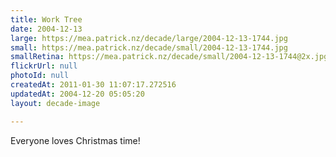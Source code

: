 ```yaml
---
title: Work Tree
date: 2004-12-13
large: https://mea.patrick.nz/decade/large/2004-12-13-1744.jpg
small: https://mea.patrick.nz/decade/small/2004-12-13-1744.jpg
smallRetina: https://mea.patrick.nz/decade/small/2004-12-13-1744@2x.jpg
flickrUrl: null
photoId: null
createdAt: 2011-01-30 11:07:17.272516
updatedAt: 2004-12-20 05:05:20
layout: decade-image

---
```

Everyone loves Christmas time!
